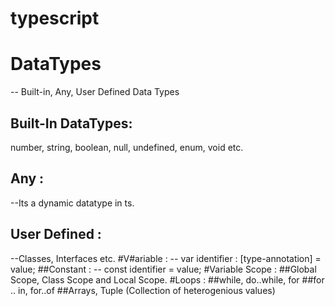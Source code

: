 # typescript

# DataTypes 
 -- Built-in, Any, User Defined Data Types
 ## Built-In DataTypes: 
 number, string, boolean, null, undefined, enum, void etc.
 ## Any : 
 --Its a dynamic datatype in ts. 
 ## User Defined :
 --Classes, Interfaces etc. 
 #V#ariable : 
 -- var identifier : [type-annotation] = value; 
 ##Constant : 
 -- const identifier = value; 
 #Variable Scope : 
 ##Global Scope, Class Scope and Local Scope. 
 #Loops : 
 ##while, do..while, for 
 ##for .. in, for..of 
 ##Arrays, Tuple (Collection of heterogenious values)
 
 
 
 
 
